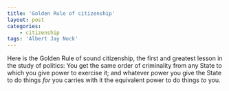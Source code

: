 ```yaml
---
title: 'Golden Rule of citizenship'
layout: post
categories:
    - citizenship
tags: 'Albert Jay Nock'
---
```


Here is the Golden Rule of sound citizenship, the first and greatest lesson in the study of politics: You get the same order of criminality from any State to which you give power to exercise it; and whatever power you give the State to do things *for* you carries with it the equivalent power to do things *to* you.